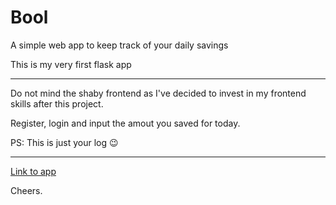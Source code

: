 # Bool
A simple web app to keep track of your daily savings

This is my very first flask app

****
Do not mind the shaby frontend as I've decided to invest in my 
frontend skills after this project.

Register, login and input the amout you saved 
for today. 

PS: This is just your log :wink:
****
[Link to app]()

Cheers.